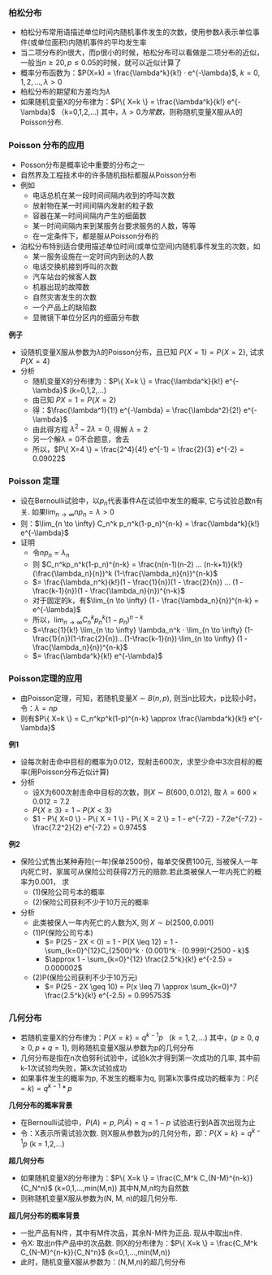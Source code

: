 ### 柏松分布

- 柏松分布常用语描述单位时间内随机事件发生的次数，使用参数$\lambda$表示单位事件(或单位面积)内随机事件的平均发生率
- 当二项分布的n很大，而p很小的时候，柏松分布可以看做是二项分布的近似，一般当$n \geq 20, p \leq 0.05$的时候，就可以近似计算了
- 概率分布函数为：$P(X=k) = \frac{\lambda^k}{k!} · e^{-\lambda}$, $k=0,1,2,...,\lambda > 0$
- 柏松分布的期望和方差均为$\lambda$
- 如果随机变量X的分布律为：$P\{ X=k \} = \frac{\lambda^k}{k!} e^{-\lambda}$ （k=0,1,2,...) 其中，$\lambda > 0为常数$，则称随机变量X服从$\lambda$的Poisson分布.

### Poisson 分布的应用

- Posson分布是概率论中重要的分布之一
- 自然界及工程技术中的许多随机指标都服从Poisson分布
- 例如
    * 电话总机在某一段时间间隔内收到的呼叫次数
    * 放射物在某一时间间隔内发射的粒子数
    * 容器在某一时间间隔内产生的细菌数
    * 某一时间间隔内来到某服务台要求服务的人数，等等
    * 在一定条件下，都是服从Poisson分布的
- 泊松分布特别适合使用描述单位时间(或单位空间)内随机事件发生的次数，如
    * 某一服务设施在一定时间内到达的人数
    * 电话交换机接到呼叫的次数
    * 汽车站台的候客人数
    * 机器出现的故障数
    * 自然灾害发生的次数
    * 一个产品上的缺陷数
    * 显微镜下单位分区内的细菌分布数

**例子**

- 设随机变量X服从参数为$\lambda$的Poisson分布，且已知 $P\{X=1\} = P\{X = 2\}$, 试求 $P\{X = 4\}$
- 分析
    * 随机变量X的分布律为：$P\{ X=k \} = \frac{\lambda^k}{k!} e^{-\lambda}$ (k=0,1,2,...)
    * 由已知 $P{X=1}=P\{ X = 2 \}$
    * 得：$\frac{\lambda^1}{1!} e^{-\lambda} = \frac{\lambda^2}{2!} e^{-\lambda}$
    * 由此得方程 $\lambda^2 - 2\lambda = 0$, 得解 $\lambda = 2$
    * 另一个解$\lambda = 0$不合题意，舍去
    * 所以，$P\{ X=4 \} = \frac{2^4}{4!} e^{-1} = \frac{2}{3} e^{-2} = 0.09022$

### Poisson 定理

- 设在Bernoulli试验中，以$p_n$代表事件A在试验中发生的概率, 它与试验总数n有关. 如果$\lim_{n \to \infty} np_n = \lambda > 0$
- 则：$\lim_{n \to \infty} C_n^k p_n^k(1-p_n)^{n-k} = \frac{\lambda^k}{k!} e^{-\lambda}$
- 证明
    * 令$np_n = \lambda_n$
    * 则 $C_n^kp_n^k(1-p_n)^{n-k} = \frac{n(n-1)(n-2) ... (n-k+1)}{k!} (\frac{\lambda_n}{n})^k (1-\frac{\lambda_n}{n})^{n-k}$
    * $= \frac{\lambda_n^k}{k!}(1 - \frac{1}{n})(1 - \frac{2}{n}) ... (1 - \frac{k-1}{n})(1 - \frac{\lambda_n}{n})^{n-k}$
    * 对于固定的k，有$\lim_{n \to \infty} (1 - \frac{\lambda_n}{n})^{n-k} = e^{-\lambda}$
    * 所以，$\lim_{n \to \infty} C_n^k p_n^k (1 - p_n)^{n-k}$
    * $=\frac{1}{k!} \lim_{n \to \infty} \lambda_n^k · \lim_{n \to \infty} (1-\frac{1}{n})(1-\frac{2}{n})...(1-\frac{k-1}{n})·\lim_{n \to \infty} (1 - \frac{\lambda_n}{n})^{n-k}$
    * $= \frac{\lambda^k}{k!} e^{-\lambda}$

### Poisson定理的应用

- 由Poisson定理，可知，若随机变量$X \sim B(n,p)$, 则当n比较大，p比较小时，令：$\lambda = np$
- 则有$P\{ X=k \} = C_n^kp^k(1-p)^{n-k} \approx \frac{\lambda^k}{k!} e^{-\lambda}$

**例1**

- 设每次射击命中目标的概率为0.012，现射击600次，求至少命中3次目标的概率(用Poisson分布近似计算)
- 分析
    * 设X为600次射击命中目标的次数，则$X \sim B(600, 0.012)$, 取 $\lambda = 600 × 0.012 = 7.2$
    * $P\{ X \geq 3 \} = 1 - P\{ X < 3 \}$
    * $1 - P\{ X=0 \} - P\{ X = 1 \} - P\{ X = 2 \} = 1 - e^{-7.2} - 7.2e^{-7.2} - \frac{7.2^2}{2} e^{-7.2} = 0.9745$

**例2**

- 保险公式售出某种寿险(一年)保单2500份，每单交保费100元, 当被保人一年内死亡时，家属可从保险公司获得2万元的赔款.若此类被保人一年内死亡的概率为0.001， 求
    * (1)保险公司亏本的概率
    * (2)保险公司获利不少于10万元的概率
- 分析
    * 此类被保人一年内死亡的人数为X, 则 $X \sim b(2500, 0.001)$
    * (1)P(保险公司亏本)
        * $= P(25 - 2X < 0) = 1 - P(X \leq 12) = 1 - \sum_{k=0}^{12}C_{2500}^k · (0.001)^k · (0.999)^{2500 - k}$
        * $\approx 1 - \sum_{k=0}^{12} \frac{2.5^k}{k!} e^{-2.5} = 0.000002$
    * (2)P(保险公司获利不少于10万元)
        * $= P(25 - 2X \geq 10) = P(x \leq 7) \approx \sum_{k=0}^7 \frac{2.5^k}{k!} e^{-2.5} = 0.995753$

### 几何分布

- 若随机变量X的分布律为：$P\{ X=k \} = q^{k-1}p \ \ \ (k = 1,2, ...)$ 其中，($p \geq 0, q \geq 0, p + q = 1$), 则称随机变量X服从参数为p的几何分布
- 几何分布是指在n次伯努利试验中，试验k次才得到第一次成功的几率, 其中前k-1次试验均失败，第k次试验成功
- 如果事件发生的概率为p, 不发生的概率为q, 则第k次事件成功的概率为：$P(\xi = k) = q^{k-1} * p$

**几何分布的概率背景**

- 在Bernoulli试验中，$P(A) = p, P(\bar{A}) = q = 1 - p$ 试验进行到A首次出现为止
- 令：X表示所需试验次数. 则X服从参数为p的几何分布，即：$P\{ X=k \} = q^{k-1} p$ (k = 1,2,...)

**超几何分布**

- 如果随机变量X的分布律为：$P\{ X=k \} = \frac{C_M^k C_{N-M}^{n-k}}{C_N^n}$ (k=0,1,...,min(M,n)) 其中N,M,n均为自然数
- 则称随机变量X服从参数为(N, M, n)的超几何分布.

**超几何分布的概率背景**

- 一批产品有N件，其中有M件次品，其余N-M件为正品. 现从中取出n件.
- 令X: 取出n件产品中的次品数. 则X的分布律为：$P\{ X=k \} = \frac{C_M^k C_{N-M}^{n-k}}{C_N^n}$ (k=0,1,...,min(M,n))
- 此时，随机变量X服从参数为：(N,M,n)的超几何分布